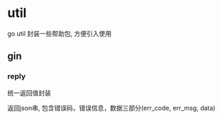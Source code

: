# util
go util  封装一些帮助包, 方便引入使用



## gin

### reply 

统一返回值封装

返回json串, 包含错误码，错误信息，数据三部分(err_code, err_msg, data)
